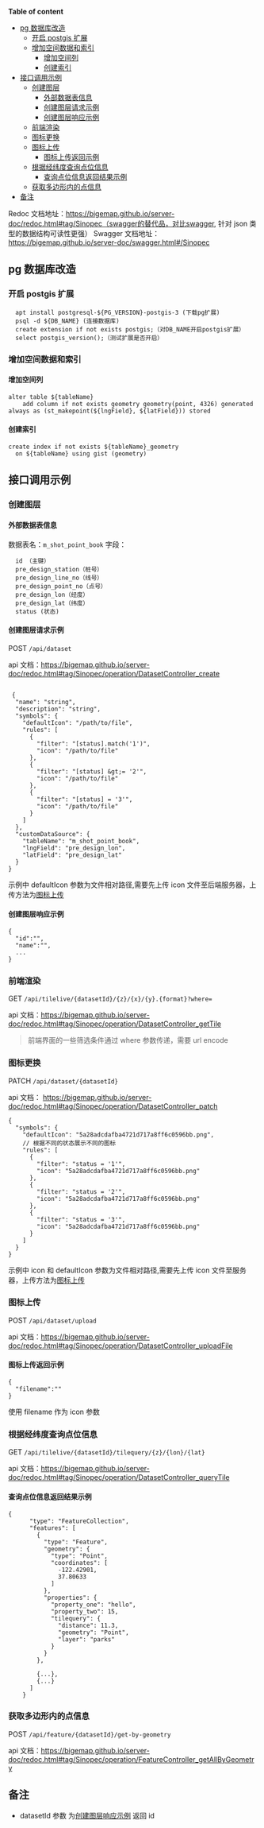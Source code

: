 **Table of content**

- [pg 数据库改造](#pg-数据库改造)
  - [开启 postgis 扩展](#开启-postgis-扩展)
  - [增加空间数据和索引](#增加空间数据和索引)
    - [增加空间列](#增加空间列)
    - [创建索引](#创建索引)
- [接口调用示例](#接口调用示例)
  - [创建图层](#创建图层)
    - [外部数据表信息](#外部数据表信息)
    - [创建图层请求示例](#创建图层请求示例)
    - [创建图层响应示例](#创建图层响应示例)
  - [前端渲染](#前端渲染)
  - [图标更换](#图标更换)
  - [图标上传](#图标上传)
    - [图标上传返回示例](#图标上传返回示例)
  - [根据经纬度查询点位信息](#根据经纬度查询点位信息)
    - [查询点位信息返回结果示例](#查询点位信息返回结果示例)
  - [获取多边形内的点信息](#获取多边形内的点信息)
- [备注](#备注)

Redoc 文档地址：https://bigemap.github.io/server-doc/redoc.html#tag/Sinopec（swagger的替代品，对比swagger, 针对 json 类型的数据结构可读性更强）
Swagger 文档地址：https://bigemap.github.io/server-doc/swagger.html#/Sinopec

<!-- ## 需求

需要渲染的图层对应的表、图标及需要提取的字段。将这些数据提取到 PostgreSQL 用于渲染及空间查询。 -->

## pg 数据库改造

### 开启 postgis 扩展

```
  apt install postgresql-${PG_VERSION}-postgis-3 (下载pg扩展)
  psql -d ${DB_NAME} (连接数据库)
  create extension if not exists postgis;（对DB_NAME开启postgis扩展）
  select postgis_version();（测试扩展是否开启）
```

### 增加空间数据和索引

#### 增加空间列

```
alter table ${tableName}
    add column if not exists geometry geometry(point, 4326) generated always as (st_makepoint(${lngField}, ${latField})) stored
```

#### 创建索引

```
create index if not exists ${tableName}_geometry
  on ${tableName} using gist (geometry)
```

## 接口调用示例

### 创建图层

#### 外部数据表信息

数据表名：`m_shot_point_book`
字段：

```
  id （主键）
  pre_design_station（桩号）
  pre_design_line_no（线号）
  pre_design_point_no（点号）
  pre_design_lon（经度）
  pre_design_lat（纬度）
  status (状态)
```

#### 创建图层请求示例

POST `/api/dataset`

api 文档：https://bigemap.github.io/server-doc/redoc.html#tag/Sinopec/operation/DatasetController_create

```

 {
  "name": "string",
  "description": "string",
  "symbols": {
    "defaultIcon": "/path/to/file",
    "rules": [
      {
        "filter": "[status].match('1')",
        "icon": "/path/to/file"
      },
      {
        "filter": "[status] &gt;= '2'",
        "icon": "/path/to/file"
      },
      {
        "filter": "[status] = '3'",
        "icon": "/path/to/file"
      }
    ]
  },
  "customDataSource": {
    "tableName": "m_shot_point_book",
    "lngField": "pre_design_lon",
    "latField": "pre_design_lat"
  }
}
```

示例中 defaultIcon 参数为文件相对路径,需要先上传 icon 文件至后端服务器，上传方法为[图标上传](#图标上传)

#### 创建图层响应示例

```
{
  "id":"",
  "name":"",
  ...
}
```

### 前端渲染

GET `/api/tilelive/{datasetId}/{z}/{x}/{y}.{format}?where=`

api 文档：https://bigemap.github.io/server-doc/redoc.html#tag/Sinopec/operation/DatasetController_getTile

> 前端界面的一些筛选条件通过 where 参数传递，需要 url encode

### 图标更换

PATCH `/api/dataset/{datasetId}`

api 文档： https://bigemap.github.io/server-doc/redoc.html#tag/Sinopec/operation/DatasetController_patch

```
{
  "symbols": {
    "defaultIcon": "5a28adcdafba4721d717a8ff6c0596bb.png",
    // 根据不同的状态展示不同的图标
    "rules": [
      {
        "filter": "status = '1'",
        "icon": "5a28adcdafba4721d717a8ff6c0596bb.png"
      },
      {
        "filter": "status = '2'",
        "icon": "5a28adcdafba4721d717a8ff6c0596bb.png"
      },
      {
        "filter": "status = '3'",
        "icon": "5a28adcdafba4721d717a8ff6c0596bb.png"
      }
    ]
  }
}

```

示例中 icon 和 defaultIcon 参数为文件相对路径,需要先上传 icon 文件至服务器，上传方法为[图标上传](#图标上传)

### 图标上传

POST `/api/dataset/upload`

api 文档：https://bigemap.github.io/server-doc/redoc.html#tag/Sinopec/operation/DatasetController_uploadFile

#### 图标上传返回示例

```
{
  "filename":""
}
```

使用 filename 作为 icon 参数

### 根据经纬度查询点位信息

GET `/api/tilelive/{datasetId}/tilequery/{z}/{lon}/{lat}`

api 文档：https://bigemap.github.io/server-doc/redoc.html#tag/Sinopec/operation/DatasetController_queryTile

#### 查询点位信息返回结果示例

```
{
      "type": "FeatureCollection",
      "features": [
        {
          "type": "Feature",
          "geometry": {
            "type": "Point",
            "coordinates": [
              -122.42901,
              37.80633
            ]
          },
          "properties": {
            "property_one": "hello",
            "property_two": 15,
            "tilequery": {
              "distance": 11.3,
              "geometry": "Point",
              "layer": "parks"
            }
          }
        },

        {...},
        {...}
      ]
    }

```

### 获取多边形内的点信息

POST `/api/feature/{datasetId}/get-by-geometry`

api 文档：https://bigemap.github.io/server-doc/redoc.html#tag/Sinopec/operation/FeatureController_getAllByGeometry

## 备注

- datasetId 参数 为[创建图层响应示例](#创建图层响应示例) 返回 id
